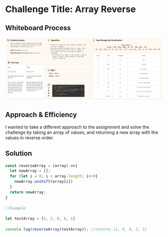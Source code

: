 # Challenge Title: Array Reverse

## Whiteboard Process

![Array Reverse Whiteboard](./whiteboard-array-reverse.png)

## Approach & Efficiency

I wanted to take a different approach to the assignment and solve the challenge by taking an array of values, and returning a new array with the values in reverse order.

## Solution

``` js
const reverseArray = (array) =>{
  let newArray = [];
  for (let i = 0; i < array.length; i++){
    newArray.unshift(array[i])
  }
  return newArray;
}

//Example

let testArray = [5, 2, 6, 8, 1]

console.log(reverseArray(testArray)); //returns [1, 8, 6, 2, 5]
```
